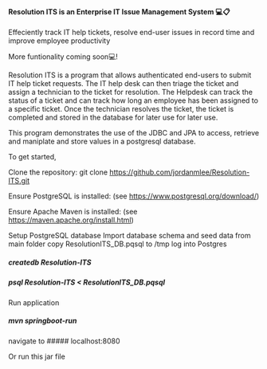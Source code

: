 #### Resolution ITS is an Enterprise IT Issue Management System :computer::clipboard:

Effeciently track IT help tickets, resolve end-user issues in record time and improve employee productivity

More funtionality coming soon💻!

Resolution ITS is a program that allows authenticated end-users to submit IT help ticket requests. 
The IT help desk can then triage the ticket and assign a technician to the ticket for resolution. 
The Helpdesk can track the status of a ticket and can track how long an employee has been assigned 
to a specific ticket. Once the technician resolves the ticket, the ticket is completed and stored in
the database for later use for later use. 

This program demonstrates the use of the JDBC and JPA to access, retrieve and maniplate and store values in a
postgresql database. 

To get started, 

Clone the repository:
git clone https://github.com/jordanmlee/Resolution-ITS.git

Ensure PostgreSQL is installed:
(see https://www.postgresql.org/download/)

Ensure Apache Maven is installed:
(see https://maven.apache.org/install.html)

Setup PostgreSQL database
Import database schema and seed data from main folder
copy ResolutionITS_DB.pqsql to /tmp 
log into Postgres
##### createdb Resolution-ITS
##### psql Resolution-ITS < ResolutionITS_DB.pqsql

Run application
##### mvn springboot-run 

navigate to ##### localhost:8080

Or run this jar file